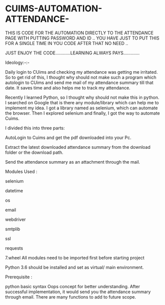 # CUIMS-AUTOMATION-ATTENDANCE-

THIS IS CODE FOR THE AUTOMATION DIRECTLY TO THE ATTENDANCE PAGE WITH PUTTING PASSWORD AND ID ..
YOU HAVE JUST TO PUT THIS FOR A SINGLE TIME IN YOU CODE AFTER THAT NO NEED ..

JUST ENJOY THE CODE............LEARNING ALWAYS PAYS.............



Ideology:-:-

Daily login to CUims and checking my attendance was getting me irritated. So to get rid of this, I thought why should not make such a program which autologin to CUims and send me mail of my attendance summary till that date. It saves time and also helps me to track my attendance.

Recently I learned Python, so I thought why should not make this in python. I searched on Google that is there any module/library which can help me to implement my idea. I got a library named as selenium, which can automate the browser. Then I explored selenium and finally, I got the way to automate Cuims.

I divided this into three parts:

AutoLogin to Cuims and get the pdf downloaded into your Pc.

Extract the latest downloaded attendance summary from the download folder or the download path.

Send the attendance summary as an attachment through the mail.

Modules Used :

selenium

datetime

os

email

webdriver

smtplib

ssl

requests

7.wheel All modules need to be imported first before starting project

Python 3.6 should be installed and set as virtual/ main environment.

Prerequisite :

python basic syntax Oops concept for better understanding. After successful implementation, it would send you the attendance summary through email. There are many functions to add to future scope.
